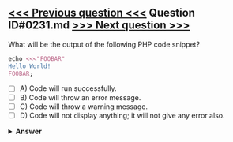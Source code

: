 [<<< Previous question <<<](0230.md)   Question ID#0231.md   [>>> Next question >>>](0232.md)
---

What will be the output of the following PHP code snippet?

```php
echo <<<"FOOBAR"
Hello World!
FOOBAR;
```

- [ ] A) Code will run successfully.
- [ ] B) Code will throw an error message.
- [ ] C) Code will throw a warning message.
- [ ] D) Code will not display anything; it will not give any error also.

<details><summary><b>Answer</b></summary>
<p>
  Answer: <strong>A</strong>
</p>
</details>
